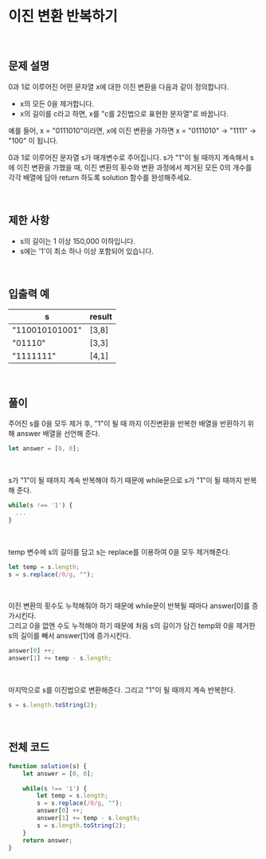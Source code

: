 # 이진 변환 반복하기

<br>

## 문제 설명

0과 1로 이루어진 어떤 문자열 x에 대한 이진 변환을 다음과 같이 정의합니다.

- x의 모든 0을 제거합니다.
- x의 길이를 c라고 하면, x를 "c를 2진법으로 표현한 문자열"로 바꿉니다.

예를 들어, x = "0111010"이라면, x에 이진 변환을 가하면 x = "0111010" -> "1111" -> "100" 이 됩니다.

0과 1로 이루어진 문자열 s가 매개변수로 주어집니다. s가 "1"이 될 때까지 계속해서 s에 이진 변환을 가했을 때, 이진 변환의 횟수와 변환 과정에서 제거된 모든 0의 개수를 각각 배열에 담아 return 하도록 solution 함수를 완성해주세요.

<br>

## 제한 사항

- s의 길이는 1 이상 150,000 이하입니다.
- s에는 '1'이 최소 하나 이상 포함되어 있습니다.

<br>

## 입출력 예

|s|result|
|---|---|
|"110010101001"|[3,8]|
|"01110"|[3,3]|
|"1111111"|[4,1]|

<br>

## 풀이

주어진 s를 0을 모두 제거 후, "1"이 될 때 까지 이진변환을 반복한 배열을 반환하기 위해 answer 배열을 선언해 준다.

````javascript
let answer = [0, 0];
````
<br>

s가 "1"이 될 때까지 계속 반복해야 하기 때문에 while문으로 s가 "1"이 될 때까지 반복해 준다.

````javascript
while(s !== '1') {
  ...
}
````
<br>

temp 변수에 s의 길이를 담고 s는 replace를 이용하여 0을 모두 제거해준다.

````javascript
let temp = s.length;
s = s.replace(/0/g, "");
````

<br>

이진 변환의 횟수도 누적해줘야 하기 때문에 while문이 반복될 때마다 answer[0]를 증가시킨다.<br>
그리고 0을 없앤 수도 누적해야 하기 때문에 처음 s의 길이가 담긴 temp와 0을 제거한 s의 길이를 빼서 answer[1]에 증가시킨다.

````javascript
answer[0] ++;
answer[1] += temp - s.length;
````

<br>

마지막으로 s를 이진법으로 변환해준다. 그리고 "1"이 될 때까지 계속 반복한다.

````javascript
s = s.length.toString(2);
````

<br>

## 전체 코드

````javascript
function solution(s) {
    let answer = [0, 0];
    
    while(s !== '1') {
        let temp = s.length;
        s = s.replace(/0/g, "");
        answer[0] ++;
        answer[1] += temp - s.length;
        s = s.length.toString(2);
    }
    return answer;
}
````

